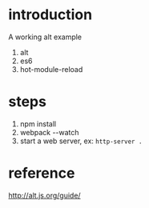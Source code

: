 
introduction
===
A working alt example

1. alt
2. es6
3. hot-module-reload


steps
===
1. npm install
2. webpack --watch
3. start a web server, ex: `http-server .`

reference
==
http://alt.js.org/guide/
